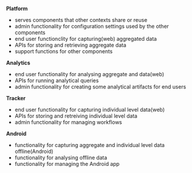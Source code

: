 **Platform**
- serves components that other contexts share or reuse
- admin functionality for configuration settings used by the other components
- end user functionclity for capturing(web) aggregated data
- APIs for storing and retrieving aggregate data
- support functions for other components

**Analytics**
- end user functionality for analysing aggregate and data(web) 
- APIs for running analytical queries
- admin functionality for creating some analytical artifacts for end users

**Tracker**
- end user functionality for capturing individual level data(web)
- APIs for storing and retreiving individual level data
- admin functionality for managing workflows

**Android**
- functionality for capturing aggregate and individual level data offline(Android)
- functionality for analysing offline data
- functionality for managing the Android app